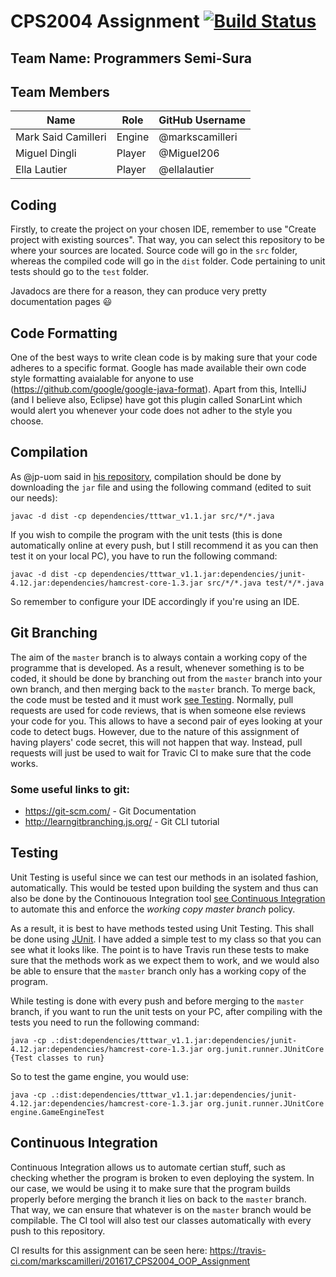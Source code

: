 # CPS2004 Assignment [![Build Status](https://travis-ci.com/markscamilleri/201617_CPS2004_OOP_Assignment.svg?token=npXrSaqtXLCYdQdEQHQQ&branch=master)](https://travis-ci.com/markscamilleri/201617_CPS2004_OOP_Assignment)
## Team Name: Programmers Semi-Sura

## Team Members
Name                | Role    | GitHub Username
--------------------|---------|----------------
Mark Said Camilleri | Engine  | @markscamilleri
Miguel Dingli       | Player  | @Miguel206
Ella Lautier        | Player  | @ellalautier

## Coding
Firstly, to create the project on your chosen IDE, remember to use "Create project with existing sources". That way, you can select this repository to be where your sources are located. Source code will go in the `src` folder, whereas the compiled code will go in the `dist` folder. Code pertaining to unit tests should go to the `test` folder.

Javadocs are there for a reason, they can produce very pretty documentation pages :smiley:

## Code Formatting
One of the best ways to write clean code is by making sure that your code adheres to a specific format. Google has made available their own code style formatting avaialable for anyone to use (https://github.com/google/google-java-format). Apart from this, IntelliJ (and I believe also, Eclipse) have got this plugin called SonarLint which would alert you whenever your code does not adher to the style you choose. 

## Compilation
As @jp-uom said in [his repository](https://github.com/jp-uom/201617_CPS2004_OOP_Assignment), compilation should be done by downloading the `jar` file and using the following command (edited to suit our needs):

    javac -d dist -cp dependencies/tttwar_v1.1.jar src/*/*.java
If you wish to compile the program with the unit tests (this is done automatically online at every push, but I still recommend it as you can then test it on your local PC), you have to run the following command:
    
    javac -d dist -cp dependencies/tttwar_v1.1.jar:dependencies/junit-4.12.jar:dependencies/hamcrest-core-1.3.jar src/*/*.java test/*/*.java

So remember to configure your IDE accordingly if you're using an IDE.

## Git Branching
The aim of the `master` branch is to always contain a working copy of the programme that is developed. As a result, whenever something is to be coded, it should be done by branching out from the `master` branch into your own branch, and then merging back to the `master` branch. To merge back, the code must be tested and it must work [see Testing](#Testing). Normally, pull requests are used for code reviews, that is when someone else reviews your code for you. This allows to have a second pair of eyes looking at your code to detect bugs. However, due to the nature of this assignment of having players' code secret, this will not happen that way. Instead, pull requests will just be used to wait for Travic CI to make sure that the code works.

### Some useful links to git:
- https://git-scm.com/ - Git Documentation
- http://learngitbranching.js.org/ - Git CLI tutorial

## Testing
Unit Testing is useful since we can test our methods in an isolated fashion, automatically. This would be tested upon building the system and thus can also be done by the Continouous Integration tool [see Continuous Integration](#Continuous-Integration) to automate this and enforce the *working copy master branch* policy.

As a result, it is best to have methods tested using Unit Testing. This shall be done using [JUnit](http://junit.org/). I have added a simple test to my class so that you can see what it looks like. The point is to have Travis run these tests to make sure that the methods work as we expect them to work, and we would also be able to ensure that the `master` branch only has a working copy of the program.

While testing is done with every push and before merging to the `master` branch, if you want to run the unit tests on your PC, after compiling with the tests you need to run the following command:

    java -cp .:dist:dependencies/tttwar_v1.1.jar:dependencies/junit-4.12.jar:dependencies/hamcrest-core-1.3.jar org.junit.runner.JUnitCore {Test classes to run}

So to test the game engine, you would use:

    java -cp .:dist:dependencies/tttwar_v1.1.jar:dependencies/junit-4.12.jar:dependencies/hamcrest-core-1.3.jar org.junit.runner.JUnitCore engine.GameEngineTest

## Continuous Integration 
Continuous Integration allows us to automate certian stuff, such as checking whether the program is broken to even deploying the system. In our case, we would be using it to make sure that the program builds properly before merging the branch it lies on back to the `master` branch. That way, we can ensure that whatever is on the `master` branch would be compilable. The CI tool will also test our classes automatically with every push to this repository.

CI results for this assignment can be seen here: https://travis-ci.com/markscamilleri/201617_CPS2004_OOP_Assignment

